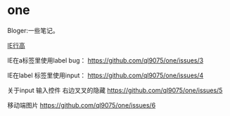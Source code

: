 one
===

Bloger:一些笔记。

[IE行高](https://github.com/ql9075/one/issues/2 )

IE在a标签里使用label bug：
https://github.com/ql9075/one/issues/3

IE在label 标签里使用input：
https://github.com/ql9075/one/issues/4

关于input 输入控件 右边叉叉的隐藏 
https://github.com/ql9075/one/issues/5

移动端图片
https://github.com/ql9075/one/issues/6

